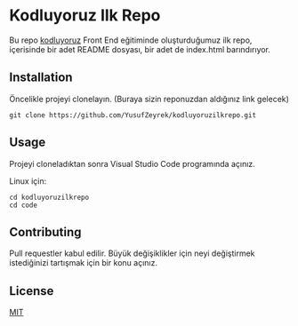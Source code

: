 # Kodluyoruz Ilk Repo
Bu repo [kodluyoruz](https://www.kodluyoruz.org) Front End eğitiminde oluşturduğumuz ilk repo, içerisinde bir adet README dosyası, bir adet de index.html barındırıyor.

## Installation
Öncelikle projeyi clonelayın. (Buraya sizin reponuzdan aldığınız link gelecek)

```
git clone https://github.com/YusufZeyrek/kodluyoruzilkrepo.git
```
 
## Usage

Projeyi cloneladıktan sonra Visual Studio Code programında açınız.

Linux için:

```
cd kodluyoruzilkrepo
cd code
```

## Contributing
Pull requestler kabul edilir. Büyük değişiklikler için neyi değiştirmek istediğinizi tartışmak için bir konu açınız.

## License
[MIT](https://opensource.org/licenses/MIT)


